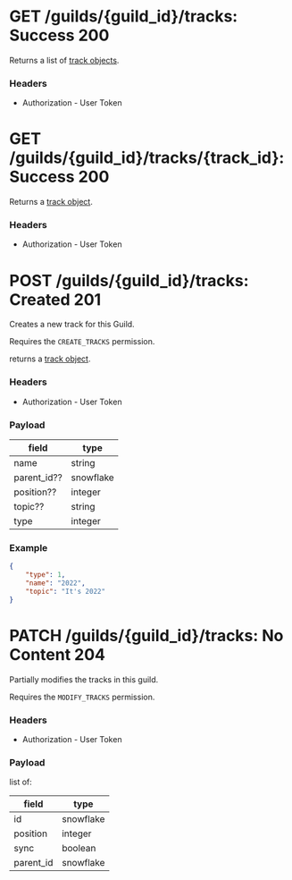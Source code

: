 # GET /guilds/{guild_id}/tracks: Success 200
Returns a list of [track objects](../../objects/track.md#track-object).

### Headers

* Authorization - User Token

# GET /guilds/{guild_id}/tracks/{track_id}: Success 200
Returns a [track object](../../objects/track.md#track-object).

### Headers

* Authorization - User Token

# POST /guilds/{guild_id}/tracks: Created 201
Creates a new track for this Guild.

Requires the `CREATE_TRACKS` permission.

returns a [track object](../../objects/track.md#track-object).

### Headers

* Authorization - User Token

### Payload

| field         | type      |
| ------------- | --------- |
| name          | string    |
| parent_id??   | snowflake |
| position??    | integer   |
| topic??       | string    |
| type          | integer   |

### Example

```json
{
    "type": 1,
    "name": "2022",
    "topic": "It's 2022"
}
```

# PATCH /guilds/{guild_id}/tracks: No Content 204
Partially modifies the tracks in this guild.

Requires the `MODIFY_TRACKS` permission.

### Headers

* Authorization - User Token

### Payload
list of:

| field     | type      |
| --------- | --------- |
| id        | snowflake |
| position  | integer   |
| sync      | boolean   |
| parent_id | snowflake |
